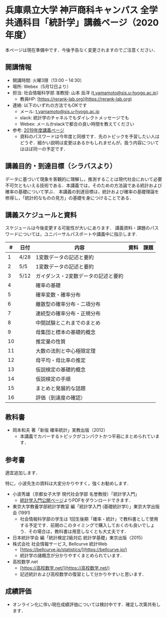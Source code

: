 # 兵庫県立大学 神戸商科キャンパス 全学共通科目「統計学」講義ページ（2020年度）

本ページは現在準備中です．今後予告なく変更されますのでご注意ください．

## 開講情報
- 開講時間: 火曜3限（13:00 – 14:30）
- 場所: Webex（5月12日より）
- 担当: 社会情報科学部 准教授: 山本 岳洋 (t.yamamoto@sis.u-hyogo.ac.jp）
  - 教員HP: [https://rerank-lab.org](https://rerank-lab.org)
- 連絡: 以下のいずれの方法でもOKです
  - メール: t.yamamoto@sis.u-hyogo.ac.jp
  - slack: 統計学のチャネルでもダイレクトメッセージでも
  - Webex: メールかslackで都合の良い時間を教えてください
- 参考: [2019年度講義ページ](https://tyamamot.github.io/h31statistics/)
  - 資料のパスワードは今年度と同様です．先のトピックを予習したい人はどうぞ．細かい説明は変更はあるかもしれませんが，扱う内容についてはほぼ同一の予定です．

## 講義目的・到達目標（シラバスより）
データに基づいて現象を客観的に理解し，推測することは現代社会において必要不可欠ともいえる技術である．本講義では，そのための方法論である統計および確率の基礎について学ぶ． 本講義の到達目標は，統計および確率の基礎理論を修得し，「統計的なものの見方」の基礎を身につけることである．


## 講義スケジュールと資料
スケジュールは今後変更する可能性が大いにあります．
講義資料・課題のパスワードについては，ユニバーサルパスポートや講義中に指示します.

| #   | 日付 | 内容                                | 資料 | 課題 |
| --- | ---- | ----------------------------------- | ---- | ---- |
| 1   | 4/28 | 1変数データの記述と要約             |      |      |
| 2   | 5/5  | 1変数データの記述と要約             |      |      |
| 3   | 5/12 | ガイダンス・2変数データの記述と要約 |      |      |
| 4   |      | 確率の基礎                          |      |      |
| 5   |      | 確率変数・確率分布                  |      |      |
| 6   |      | 離散型の確率分布・二項分布          |      |      |
| 7   |      | 連続型の確率分布・正規分布          |      |      |
| 8   |      | 中間試験とこれまでのまとめ          |      |      |
| 9   |      | 母集団と標本の基礎的概念            |      |      |
| 10  |      | 推定量の性質                        |      |      |
| 11  |      | 大数の法則と中心極限定理            |      |      |
| 12  |      | 母平均・母比率の推定                |      |      |
| 13  |      | 仮説検定の基礎的概念                |      |      |
| 14  |      | 仮説検定の手順                      |      |      |
| 15  |      | まとめと発展的な話題                |      |      |
| 16  |      | 評価（到達度の確認）                |      |      |


## 教科書
- 岡本和夫 著「新版 確率統計」実教出版（2012）
  - 本講義でカバーするトピックがコンパクトかつ平易にまとめられています．

## 参考書
適宜追加します．

特に，小波先生の資料は大変分かりやすく，強くお勧めします．

- 小波秀雄（京都女子大学 現代社会学部 名誉教授）「統計学入門」
  - [統計学入門公開ページ](http://konamih.sakura.ne.jp/Stats/Text/)よりPDFをダウンロードできます．
- 東京大学教養学部統計学教室 編「統計学入門 (基礎統計学Ⅰ）」東京大学出版会 (1991)
  - 社会情報科学部の学生は 1回生後期「確率・統計」で教科書として使用する予定です．前期のこのタイミングで購入しておくのも良いでしょう．その場合は，教科書は用意しなくとも大丈夫です．
- 日本統計学会 編「統計検定2級対応 統計学基礎」東京出版（2015）
- 株式会社 社会情報サービス, Bellcurve 統計Web
  - [https://bellcurve.jp/statistics/](https://bellcurve.jp/)
  - 統計学の諸概念が分かりやすくまとめられています．
- 高校数学.net
  - [https://高校数学.net/](https://高校数学.net/)
  - 記述統計および高校数学の復習として分かりやすいと思います．


## 成績評価
- オンライン化に伴い現在成績評価については検討中です．確定し次第共有します．
